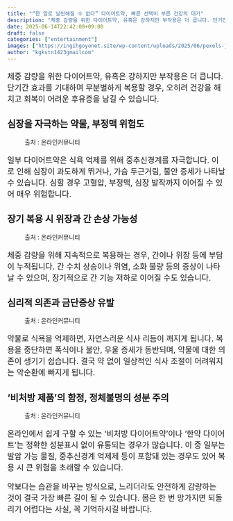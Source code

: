 ```yaml
---
title: "“한 알로 날씬해질 수 없다” 다이어트약, 빠른 선택이 부른 건강의 대가"
description: "체중 감량을 위한 다이어트약, 유혹은 강하지만 부작용은 더 큽니다. 단기간 효과를 기대하며 무분별하게 복용할 경우, 오히려 건강을 해치고 회복이 어려운 후유증을 남길 수 있습니다."
date: 2025-06-14T22:42:00+09:00
draft: false
categories: ["entertainment"]
images: ["https://ingihgoyonet.site/wp-content/uploads/2025/06/pexels-jeshoots-com-147458-576831-1-1024x683.jpg", "https://ingihgoyonet.site/wp-content/uploads/2025/06/pexels-shvetsa-3683101-1024x683.jpg", "https://ingihgoyonet.site/wp-content/uploads/2025/06/pexels-cottonbro-6951511-1-683x1024.jpg", "https://ingihgoyonet.site/wp-content/uploads/2025/06/pexels-n-voitkevich-7615571-1-1024x683.jpg"]
author: "kgkstn1423gmailcom"
---
```


<p style="font-size:18px">체중 감량을 위한 다이어트약, 유혹은 강하지만 부작용은 더 큽니다. 단기간 효과를 기대하며 무분별하게 복용할 경우, 오히려 건강을 해치고 회복이 어려운 후유증을 남길 수 있습니다.</p> <h2 >심장을 자극하는 약물, 부정맥 위험도</h2> <figure ><img src="https://ingihgoyonet.site/wp-content/uploads/2025/06/pexels-jeshoots-com-147458-576831-1-1024x683.jpg" alt="" style="aspect-ratio:16/9;object-fit:cover"/><figcaption >출처 : 온라인커뮤니티</figcaption></figure> <p style="font-size:18px">일부 다이어트약은 식욕 억제를 위해 중추신경계를 자극합니다. 이로 인해 심장이 과도하게 뛰거나, 가슴 두근거림, 불안 증세가 나타날 수 있습니다. 심할 경우 고혈압, 부정맥, 심장 발작까지 이어질 수 있어 매우 위험합니다.</p> <h2 >장기 복용 시 위장과 간 손상 가능성</h2> <figure ><img src="https://ingihgoyonet.site/wp-content/uploads/2025/06/pexels-shvetsa-3683101-1024x683.jpg" alt="" style="aspect-ratio:16/9;object-fit:cover"/><figcaption >출처 : 온라인커뮤니티</figcaption></figure> <p style="font-size:18px">체중 감량을 위해 지속적으로 복용하는 경우, 간이나 위장 등에 부담이 누적됩니다. 간 수치 상승이나 위염, 소화 불량 등의 증상이 나타날 수 있으며, 장기적으로 간 기능 저하로 이어질 수도 있습니다.</p> <h2 >심리적 의존과 금단증상 유발</h2> <figure ><img src="https://ingihgoyonet.site/wp-content/uploads/2025/06/pexels-cottonbro-6951511-1-683x1024.jpg" alt="" style="aspect-ratio:16/9;object-fit:cover"/><figcaption >출처 : 온라인커뮤니티</figcaption></figure> <p style="font-size:18px">약물로 식욕을 억제하면, 자연스러운 식사 리듬이 깨지게 됩니다. 복용을 중단하면 폭식이나 불안, 우울 증세가 동반되며, 약물에 대한 의존이 생기기 쉽습니다. 결국 약 없이 일상적인 식사 조절이 어려워지는 악순환에 빠지게 됩니다.</p> <h2 >‘비처방 제품’의 함정, 정체불명의 성분 주의</h2> <figure ><img src="https://ingihgoyonet.site/wp-content/uploads/2025/06/pexels-n-voitkevich-7615571-1-1024x683.jpg" alt="" style="aspect-ratio:16/9;object-fit:cover"/><figcaption >출처 : 온라인커뮤니티</figcaption></figure> <p style="font-size:18px">온라인에서 쉽게 구할 수 있는 ‘비처방 다이어트약’이나 ‘한약 다이어트’는 정확한 성분표시 없이 유통되는 경우가 많습니다. 이 중 일부는 발암 가능 물질, 중추신경계 억제제 등이 포함돼 있는 경우도 있어 복용 시 큰 위험을 초래할 수 있습니다.</p> <p style="font-size:18px">약보다는 습관을 바꾸는 방식으로, 느리더라도 안전하게 감량하는 것이 결국 가장 빠른 길이 될 수 있습니다. 몸은 한 번 망가지면 되돌리기 어렵다는 사실, 꼭 기억하시길 바랍니다.</p>